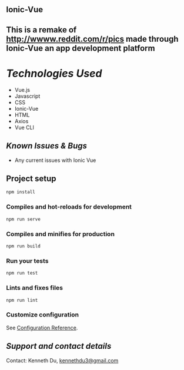## Ionic-Vue


## This is a remake of http://wwww.reddit.com/r/pics made through Ionic-Vue an app development platform


# *Technologies Used* #

* Vue.js
* Javascript
* CSS
* Ionic-Vue
* HTML
* Axios
* Vue CLI

## *Known Issues & Bugs* ## 

* Any current issues with Ionic Vue 

## Project setup
```
npm install
```

### Compiles and hot-reloads for development
```
npm run serve
```

### Compiles and minifies for production
```
npm run build
```

### Run your tests
```
npm run test
```

### Lints and fixes files
```
npm run lint
```

### Customize configuration
See [Configuration Reference](https://cli.vuejs.org/config/).

## *Support and contact details*
Contact: Kenneth Du, kennethdu3@gmail.com



